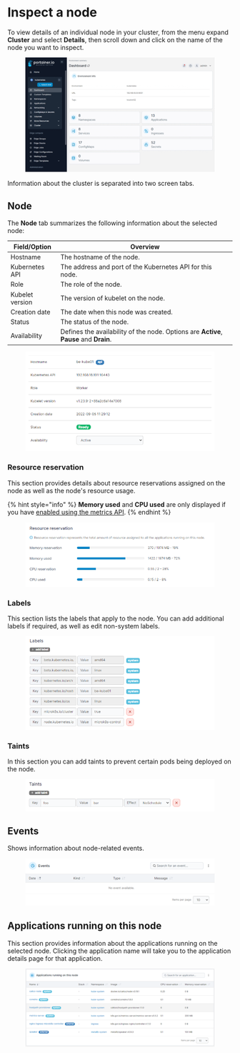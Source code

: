 # Inspect a node

To view details of an individual node in your cluster, from the menu expand **Cluster** and select **Details**, then scroll down and click on the name of the node you want to inspect.

<figure><img src="../../../.gitbook/assets/2.20-kubernetes-cluster-node-inspect.gif" alt=""><figcaption></figcaption></figure>

Information about the cluster is separated into two screen tabs.

## Node

The **Node** tab summarizes the following information about the selected node:

| Field/Option    | Overview                                                                               |
| --------------- | -------------------------------------------------------------------------------------- |
| Hostname        | The hostname of the node.                                                              |
| Kubernetes API  | The address and port of the Kubernetes API for this node.                              |
| Role            | The role of the node.                                                                  |
| Kubelet version | The version of kubelet on the node.                                                    |
| Creation date   | The date when this node was created.                                                   |
| Status          | The status of the node.                                                                |
| Availability    | Defines the availability of the node. Options are **Active**, **Pause** and **Drain**. |

<figure><img src="../../../.gitbook/assets/2.15-k8s-cluster-node-details.png" alt=""><figcaption></figcaption></figure>

### Resource reservation

This section provides details about resource reservations assigned on the node as well as the node's resource usage.&#x20;

{% hint style="info" %}
**Memory used** and **CPU used** are only displayed if you have [enabled using the metrics API](setup.md#enable-features-using-metrics-server).
{% endhint %}

<figure><img src="../../../.gitbook/assets/2.15-k8s-cluster-node-resource.png" alt=""><figcaption></figcaption></figure>

### Labels

This section lists the labels that apply to the node. You can add additional labels if required, as well as edit non-system labels.

<figure><img src="../../../.gitbook/assets/2.15-k8s-cluster-node-labels.png" alt=""><figcaption></figcaption></figure>

### Taints

In this section you can add taints to prevent certain pods being deployed on the node.

<figure><img src="../../../.gitbook/assets/2.15-k8s-cluster-node-taints.png" alt=""><figcaption></figcaption></figure>

## Events

Shows information about node-related events.

<figure><img src="../../../.gitbook/assets/2.15-k8s-cluster-node-events.png" alt=""><figcaption></figcaption></figure>

## Applications running on this node

This section provides information about the applications running on the selected node. Clicking the application name will take you to the application details page for that application.

<figure><img src="../../../.gitbook/assets/2.15-k8s-cluster-node-apps.png" alt=""><figcaption></figcaption></figure>
